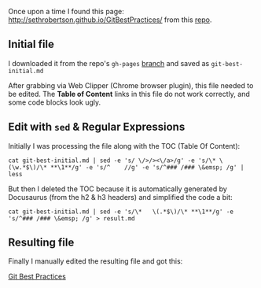 Once upon a time I found this page:
<http://sethrobertson.github.io/GitBestPractices/>
from this [repo](https://github.com/SethRobertson/GitBestPractices).

## Initial file

I downloaded it from the repo's `gh-pages` [branch](https://raw.githubusercontent.com/SethRobertson/GitBestPractices/gh-pages/index.md) and saved as `git-best-initial.md`

After grabbing via Web Clipper (Chrome browser plugin), this file needed to be edited. The **Table of Content** links in this file do not work correctly, and some code blocks look ugly.

## Edit with `sed` & Regular Expressions

Initially I was processing the file along with the TOC (Table Of Content):

```
cat git-best-initial.md | sed -e 's/ \/>/><\/a>/g' -e 's/\* \(\w.*$\)/\* **\1**/g' -e 's/^    //g' -e 's/^### /### \&emsp; /g' | less
```

But then I deleted the TOC because it is automatically generated by Docusaurus (from the h2 & h3 headers) and simplified the code a bit:

```
cat git-best-initial.md | sed -e 's/\*   \(.*$\)/\* **\1**/g' -e 's/^### /### \&emsp; /g' > result.md
```

## Resulting file

Finally I manually edited the resulting file and got this:

[Git Best Practices](../../../workplace/git/git-best-practicies)
